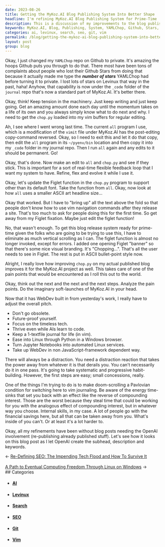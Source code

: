```yaml
---
date: 2023-08-26
title: Getting the MyKoz.AI Blog Publishing System Into Better Shape
headline: I'm refining MyKoz.AI Blog Publishing System for Prime-Time
description: This is a discussion of my improvements to the blog publishing system built into MyKoz.AI to make it easier for new users. I'm doing life-hacks to stay focused and build new productive habits.
keywords: MyKoz.AI, Blog, Publishing, System, YAMLChop, Github, Stars, Levinux, journal, repo, vim, buffers, editing, tension, machinery, momentum, life, OpenAI, subhead, description, keywords, site, categories, tags, search
categories: ai, levinux, search, seo, git, vim
permalink: /blog/getting-the-mykoz-ai-blog-publishing-system-into-better-shape/
layout: post
group: blog
---
```



Okay, I just changed my `YAMLChop` repo on Github to private. It's amazing the
hoops Github puts you through to do that. There most have been tons of
complaints about people who lost their Github Stars from doing that because it
actually made me type the ***number of stars*** YAMLChop had before turning it
to private. I lost lots of stars on Levinux that way in the past, haha! Anyhow,
that capability is now under the `_code` folder of the `journal` repo that's
now a standard part of MyKoz.AI. It's better there.

Okay, think! Keep tension in the machinery. Just keep writing and just keep
going. Get an amazing amount done each day until the momentum takes on a life
of its own and you always simply know what to do next and why. I need to get
the `chop.py` loaded into my vim buffers for regular editing. 

Ah, I see where I went wrong last time. The current `all` program I use, which
is a modification of the `vimit` file under MyKoz.AI has the post-editing
copy-command reversed. Okay, so I need to exit this and let it do that copy,
then edit the `all` program in its `~/pyenv/bin` location and then copy it into
my `_code` folder in my journal repo. Then I run `all` again and any edits to
it should be permanent. Go!

Okay, that's done. Now make an edit to `all` and `chop.py` and see if they
stick. This is important for a sort of real-time flexible feedback loop that I
want my system to have. Refine, flex and evolve it while I use it.

Okay, let's update the Figlet function in the `chop.py` program to support
other than its default font. Take the function from `all`. Okay, now look at
how `all` uses a smaller ASCII art headline size... 

Okay that worked. But I have to "bring up" all the text above the fold so that
people don't know how to use vim navigation commands after they release a site.
That's too much to ask for people doing this for the first time. So get away
from my Figlet fixation. Maybe just edit the figlet function!

No, that wasn't enough. To get this blog release system ready for prime-time
given the folks who are going to be trying to use this, I have to eliminate as
much vertical scrolling as I can. The figlet function is almost no longer
invoked, except for errors. I added one opening Figlet "banner" so that there's
some nice visual branding. It's "Chopping...". That's all the user needs to see
in Figlet. The rest is put in ASCII bullet-point style now.

Alright, I really love how improving `chop.py` on my actual published blog
improves it for the MyKoz.AI project as well. This takes care of one of the
pain points that would be encountered as I roll this out to the world.

Okay, think out the next and the next and the next steps. Analyze the pain
points. Do the imaginary soft-launches of MyKoz.AI in your head.

Now that it has WebDev built in from yesterday's work, I really have to adjust
the overall pitch.

- Don't go obsolete.
- Future-proof yourself.
- Focus on the timeless tech.
- Thrive even while AIs learn to code.
- Keep a 1-textfile journal for life (in vim).
- Ease into Linux through Python in a Windows browser.
- Turn Jupyter Notebooks into automated Linux services.
- Take up WebDev in non JavaScript-framework dependent way.

There will always be a distraction. You need a distraction reaction that takes
the power away from whatever it is that derails you. You can't necessarily do
it in one pass. It's going to take systematic and progressive habit-building.
However, the first steps are easy; small concessions, really.

One of the things I'm trying to do is to make doom-scrolling a Pavlovian
condition for switching here to vim journaling. Be aware of the energy
time-sinks that set you back with an effect like the reverse of compounding
interest. Those are the worst because they steal time that could be working for
you with the analogous effect of compounding interest, but in whatever way you
choose. Internal skills, in my case. A lot of people go with the financial
savings here, but all that can be taken away from you. What's inside of you
can't. Or at least it's a lot harder to.

Okay, all my refinements have been without blog posts needing the OpenAI
involvement (re-publishing already published stuff). Let's see how it looks on
this blog post as I let OpenAI create the subhead, description and keywords.








<div class="arrow-links"><div class="post-nav-prev"><span class="arrow">&larr;&nbsp;</span><a href="/blog/re-defining-seo-the-impending-tech-flood-and-how-to-survive-it/">Re-Defining SEO: The Impending Tech Flood and How To Survive It</a></div> &nbsp; <div class="post-nav-next"><a href="/blog/a-path-to-eventual-computing-freedom-through-linux-on-windows/">A Path to Eventual Computing Freedom Through Linux on Windows</a><span class="arrow">&nbsp;&rarr;</span></div></div>
## Categories

<ul>
<li><h4><a href='/ai/'>AI</a></h4></li>
<li><h4><a href='/levinux/'>Levinux</a></h4></li>
<li><h4><a href='/search/'>Search</a></h4></li>
<li><h4><a href='/seo/'>SEO</a></h4></li>
<li><h4><a href='/git/'>Git</a></h4></li>
<li><h4><a href='/vim/'>Vim</a></h4></li></ul>